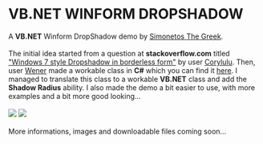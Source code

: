 # VB.NET WINFORM DROPSHADOW
<span>A <b>VB.NET</b> Winform DropShadow demo by <a href="mailto:someone@example.com?Subject=Hello%20again" target="_blank">Simonetos The Greek</a></span>.<br/><br/>
<span>The initial idea started from a question at <b>stackoverflow.com</b> titled <a href="https://stackoverflow.com/questions/8793445/windows-7-style-dropshadow-in-borderless-form" target="_blank">"Windows 7 style Dropshadow in borderless form"</a> by user <a href="https://stackoverflow.com/users/1011956/corylulu" target="_blank">Corylulu</a></span>. Then, user <a href="https://stackoverflow.com/users/1870054/wener">Wener</a> made a workable class in <b>C#</b> which you can find it <a href="https://github.com/wenerme/winform.DropShadow">here</a>. I managed to translate this class to a workable <b>VB.NET</b> class and add the <b>Shadow Radius</b> ability. I also made the demo a bit easier to use, with more examples and a bit more good looking...<br/><br/>
<img src="https://i.imgur.com/xf7ydd3.png"></img>
<img src="https://i.imgur.com/AIvfFL4.png"></img><br/><br/>
<span>More informations, images and downloadable files coming soon...</span>
